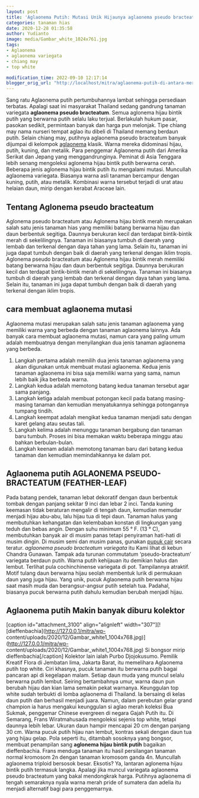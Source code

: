 ```yaml
---
layout: post
title: 'Aglaonema Putih: Mutasi Unik Hijaunya aglaonema pseudo bracteatum'
categories: tanaman hias
date: 2020-12-28 01:35:58
author: Yudianto
image: media/Gambar_white_1024x761.jpg
tags:
- Aglaonema
- aglaonema variegata
- chiang may
- top white

modification_time: 2022-09-10 12:17:14
blogger_orig_url: "http://localhost/mitra/aglaonema-putih-di-antara-merahnya.html"
---
```


Sang ratu Aglaonema putih pertumbuhannya lambat sehingga persediaan terbatas.
Apalagi saat ini masyarakat Thailand sedang gandrung tanaman variegata
**aglaonema pseudo bracteatum**. Semua aglonema hijau bintik putih yang
berwarna putih selalu laku terjual. Berlakulah hukum pasar, pasokan sedikit,
permintaan banyak dan harga pun melonjak. Tipe chiang may nama nurseri tempat
aglao itu dibeli di Thailand memang berdaun putih. Selain chiang may, putihnya
aglaonema pseudo bracteatum banyak dijumpai di kelompok
[aglaonema](http://127.0.0.1/mitra/topik/aglaonema "aglaonema") klasik. Warna
mereka didominasi hijau, putih, kuning, dan metalik. Para penggemar Aglaonema
putih dari Amerika Serikat dan Jepang yang menggandrunginya. Peminat di Asia
Tenggara lebih senang mengoleksi aglonema hijau bintik putih berwarna cerah.
Beberapa jenis aglonema hijau bintik putih itu mengalami mutasi. Muncullah
aglaonema variegata. Biasanya warna asli tanaman bercampur dengan kuning,
putih, atau metalik. Kombinasi warna tersebut terjadi di urat atau helaian
daun, mirip dengan kerabat Araceae lain.

## Tentang Aglonema pseudo bracteatum

Aglonema pseudo bracteatum atau Aglonema hijau bintik merah merupakan salah
satu jenis tanaman hias yang memiliki batang berwarna hijau dan daun berbentuk
segitiga. Daunnya berukuran kecil dan terdapat bintik-bintik merah di
sekelilingnya. Tanaman ini biasanya tumbuh di daerah yang lembab dan terkenal
dengan daya tahan yang lama. Selain itu, tanaman ini juga dapat tumbuh dengan
baik di daerah yang terkenal dengan iklim tropis. Aglonema pseudo bracteatum
atau Aglonema hijau bintik merah memiliki batang berwarna hijau dan daun
berbentuk segitiga. Daunnya berukuran kecil dan terdapat bintik-bintik merah
di sekelilingnya. Tanaman ini biasanya tumbuh di daerah yang lembab dan
terkenal dengan daya tahan yang lama. Selain itu, tanaman ini juga dapat
tumbuh dengan baik di daerah yang terkenal dengan iklim tropis.

## cara membuat aglaonema mutasi

Aglaonema mutasi merupakan salah satu jenis tanaman aglaonema yang memiliki
warna yang berbeda dengan tanaman aglaonema lainnya. Ada banyak cara membuat
aglaonema mutasi, namun cara yang paling umum adalah membuatnya dengan
menyilangkan dua jenis tanaman aglaonema yang berbeda.

  1. Langkah pertama adalah memilih dua jenis tanaman aglaonema yang akan digunakan untuk membuat mutasi aglaonema. Kedua jenis tanaman aglaonema ini bisa saja memiliki warna yang sama, namun lebih baik jika berbeda warna.
  2. Langkah kedua adalah memotong batang kedua tanaman tersebut agar sama panjang.
  3. Langkah ketiga adalah membuat potongan kecil pada batang masing-masing tanaman dan kemudian menyatukannya sehingga potongannya tumpang tindih.
  4. Langkah keempat adalah mengikat kedua tanaman menjadi satu dengan karet gelang atau seutas tali.
  5. Langkah kelima adalah menunggu tanaman bergabung dan tanaman baru tumbuh. Proses ini bisa memakan waktu beberapa minggu atau bahkan berbulan-bulan.
  6. Langkah keenam adalah memotong tanaman baru dari batang kedua tanaman dan kemudian memindahkannya ke dalam pot.



## Aglaonema putih AGLAONEMA PSEUDO-BRACTEATUM (FEATHER-LEAF)

Pada batang pendek, tanaman lebat dekoratif dengan daun berbentuk tombak
dengan panjang sekitar 9 inci dan lebar 2 inci. Tanda kuning keemasan tidak
beraturan mengalir di tengah daun, kemudian memudar menjadi hijau abu-abu,
lalu hijau tua di tepi daun. Tanaman halus yang membutuhkan kehangatan dan
kelembaban konstan di lingkungan yang teduh dan bebas angin. Dengan suhu
minimum 55 ° F. (13 ° C), membutuhkan banyak air di musim panas tetapi
penyiraman hati-hati di musim dingin. Di musim semi dan musim panas, gunakan
[pupuk cair](http://127.0.0.1/mitra/pupuk-organik-cair-jamur-tiram.html)
secara teratur. _aglaonema pseudo bracteatum variegata_ itu Kami lihat di
kebun Chandra Gunawan. Tampak ada turunan commutatum ‘pseudo-bracteatum’
variegata berdaun putih. Warna putih kehijauan itu demikian halus dan lembut.
Terlihat pula cochinchinense variegata di pot. Tampilannya atraktif. Motif
tulang daun berwarna hijau seolah membentuk lurik di permukaan daun yang juga
hijau. Yang unik, pucuk Aglaonema putih berwarna hijau saat masih muda dan
berangsur-angsur putih setelah tua. Padahal, biasanya pucuk berwarna putih
dahulu kemudian berubah menjadi hijau.

## Aglaonema putih Makin banyak diburu kolektor

[caption id="attachment_3100" align="alignleft"
width="307"][![dieffenbachia](http://127.0.0.1/mitra/wp-
content/uploads/2020/12/Gambar_white1_1004x768.jpg)](http://127.0.0.1/mitra/wp-
content/uploads/2020/12/Gambar_white1_1004x768.jpg) Si bongsor mirip
dieffenbachia[/caption] Kolektor lain ialah Purbo Djojokusumo. Pemilik Kreatif
Flora di Jembatan lima, Jakarta Barat, itu memelihara Aglaonema putih top
white. Ciri khasnya, pucuk tanaman itu berwarna putih bagai pancaran api di
kegelapan malam. Setiap daun muda yang muncul selalu berwarna putih lembut.
Seiring bertambahnya umur, warna daun pun berubah hijau dan kian lama semakin
pekat warnanya. Keunggulan top white sudah terbukti di lomba aglaonema di
Thailand. Ia bersaing di kelas daun putih dan berhasil menjadi juara. Namun,
dalam perebutan gelar grand champion ia harus mengakui keunggulan si aglao
merah koleksi Bua Sukmak, penggemar Chinese evergreen di negara Gajah Putih
itu. Di Semarang, Frans Wiratmahusada mengoleksi sejenis top white, tetapi
daunnya lebih lebar. Ukuran daun hampir mencapai 20 cm dengan panjang 30 cm.
Warna pucuk putih hijau nan lembut, kontras sekali dengan daun tua yang hijau
gelap. Pola seperti itu, ditambah sosoknya yang bongsor, membuat penampilan
sang **aglonema hijau bintik putih** bagaikan dieffenbachia. Frans menduga
tanaman itu hasil persilangan tanaman normal kromosom 2n dengan tanaman
kromosom ganda 4n. Muncullah aglaonema triploid bersosok besar. Eksotis? Ya,
lantaran aglonema hijau bintik putih termasuk langka. Apalagi jika muncul
variegata aglaonema pseudo bracteatum yang bakal mendongkrak harga. Putihnya
aglaonema di tengah semaraknya nyala warna merah pride of sumatera dan adelia
itu menjadi alternatif bagi para penggemarnya.


